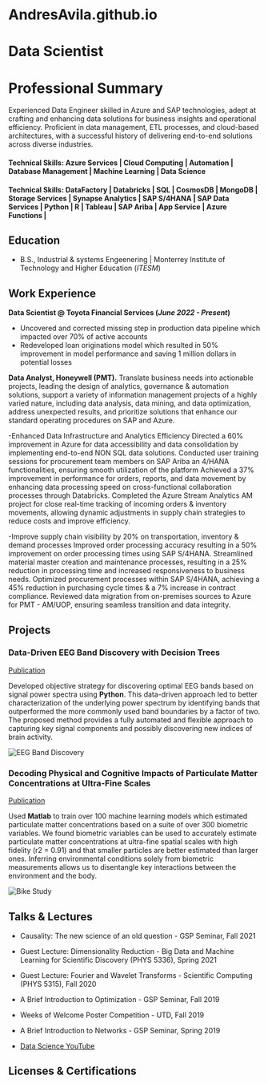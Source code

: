 # AndresAvila.github.io

# Data Scientist
# Professional Summary
Experienced Data Engineer skilled in Azure and SAP technologies, adept at crafting and enhancing data solutions for business insights and operational efficiency. Proficient in data management, ETL processes, and cloud-based architectures, with a successful history of delivering end-to-end solutions across diverse industries.

#### Technical Skills: Azure Services | Cloud Computing | Automation | Database Management | Machine Learning  | Data Science
#### Technical Skills: DataFactory | Databricks | SQL | CosmosDB | MongoDB | Storage Services | Synapse Analytics | SAP S/4HANA | SAP Data Services | Python | R | Tableau | SAP Ariba | App Service | Azure Functions |

## Education	        		
- B.S., Industrial & systems Engeenering | Monterrey Institute of Technology and Higher Education (_ITESM_)

## Work Experience
**Data Scientist @ Toyota Financial Services (_June 2022 - Present_)**
- Uncovered and corrected missing step in production data pipeline which impacted over 70% of active accounts
- Redeveloped loan originations model which resulted in 50% improvement in model performance and saving 1 million dollars in potential losses

**Data Analyst, Honeywell (PMT).**
Translate business needs into actionable projects, leading the design of analytics, governance & automation solutions, support a variety of information management projects of a highly varied nature, including data analysis, data mining, and data optimization, address unexpected results, and prioritize solutions that enhance our standard operating procedures on SAP and Azure.

-Enhanced Data Infrastructure and Analytics Efficiency
Directed a 60% improvement in Azure for data accessibility and data consolidation by implementing end-to-end NON SQL data solutions.
Conducted user training sessions for procurement team members on SAP Ariba an 4/HANA functionalities, ensuring smooth utilization of the platform
Achieved a 37% improvement in performance for orders, reports, and data movement by enhancing data processing speed on cross-functional collaboration processes through Databricks.
Completed the Azure Stream Analytics AM project for close real-time tracking of incoming orders & inventory movements, allowing dynamic adjustments in supply chain strategies to reduce costs and improve efficiency. 

-Improve supply chain visibility by 20% on transportation, inventory & demand processes
Improved order processing accuracy resulting in a 50% improvement on order processing times using SAP S/4HANA.
Streamlined material master creation and maintenance processes, resulting in a 25% reduction in processing time and increased responsiveness to business needs.
Optimized procurement processes within SAP S/4HANA, achieving a 45% reduction in purchasing cycle times & a 7% increase in contract compliance.
Reviewed data migration from on-premises sources to Azure for PMT - AM/UOP, ensuring seamless transition and data integrity.

## Projects
### Data-Driven EEG Band Discovery with Decision Trees
[Publication](https://www.mdpi.com/1424-8220/22/8/3048)

Developed objective strategy for discovering optimal EEG bands based on signal power spectra using **Python**. This data-driven approach led to better characterization of the underlying power spectrum by identifying bands that outperformed the more commonly used band boundaries by a factor of two. The proposed method provides a fully automated and flexible approach to capturing key signal components and possibly discovering new indices of brain activity.

![EEG Band Discovery](/assets/img/eeg_band_discovery.jpeg)

### Decoding Physical and Cognitive Impacts of Particulate Matter Concentrations at Ultra-Fine Scales
[Publication](https://www.mdpi.com/1424-8220/22/11/4240)

Used **Matlab** to train over 100 machine learning models which estimated particulate matter concentrations based on a suite of over 300 biometric variables. We found biometric variables can be used to accurately estimate particulate matter concentrations at ultra-fine spatial scales with high fidelity (r2 = 0.91) and that smaller particles are better estimated than larger ones. Inferring environmental conditions solely from biometric measurements allows us to disentangle key interactions between the environment and the body.

![Bike Study](/assets/img/bike_study.jpeg)

## Talks & Lectures
- Causality: The new science of an old question - GSP Seminar, Fall 2021
- Guest Lecture: Dimensionality Reduction - Big Data and Machine Learning for Scientific Discovery (PHYS 5336), Spring 2021
- Guest Lecture: Fourier and Wavelet Transforms - Scientific Computing (PHYS 5315), Fall 2020
- A Brief Introduction to Optimization - GSP Seminar, Fall 2019
- Weeks of Welcome Poster Competition - UTD, Fall 2019
- A Brief Introduction to Networks - GSP Seminar, Spring 2019

- [Data Science YouTube](https://www.youtube.com/channel/UCa9gErQ9AE5jT2DZLjXBIdA)

## Licenses & Certifications  
